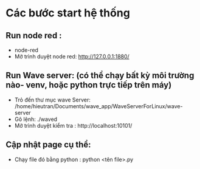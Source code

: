# Các bước start hệ thống
## Run node red : 
- node-red
- Mở trình duyệt node red: http://127.0.0.1:1880/
## Run Wave server: (có thể chạy bất kỳ môi trường nào- venv, hoặc python trực tiếp trên máy)
- Trỏ đến thư mục wave Server: /home/hieutran/Documents/wave_app/WaveServerForLinux/wave-server
- Gõ lệnh: ./waved
- Mở trình duyệt kiểm tra : http://localhost:10101/
## Cập nhật page cụ thể:
- Chạy file đó bằng python : python <tên file>.py